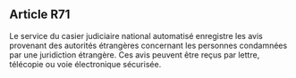 Article R71
----
Le service du casier judiciaire national automatisé enregistre les avis
provenant des autorités étrangères concernant les personnes condamnées par une
juridiction étrangère. Ces avis peuvent être reçus par lettre, télécopie ou voie
électronique sécurisée.
